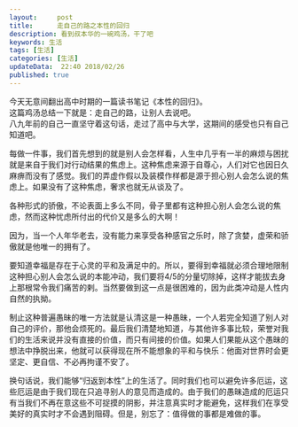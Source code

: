 ```yaml
---   
layout:     post  
title:      走自己的路之本性的回归
description: 看到叔本华的一碗鸡汤，干了吧  
keywords: 生活  
tags: [生活]  
categories: [生活]  
updateData:  22:40 2018/02/26
published: true  
---  
```

  

今天无意间翻出高中时期的一篇读书笔记《本性的回归》。  
这篇鸡汤总结一下就是：走自己的路，让别人去说吧。  
八九年前的自己一直坚守着这句话，走过了高中与大学，这期间的感受也只有自己知道吧。  


每做一件事，我们首先想到的就是别人会怎样看，人生中几乎有一半的麻烦与困扰就是来自于我们对行动结果的焦虑上。这种焦虑来源于自尊心，人们对它也因日久麻痹而没有了感觉。我们的弄虚作假以及装模作样都是源于担心别人会怎么说的焦虑上。如果没有了这种焦虑，奢求也就无从谈及了。   


各种形式的骄傲，不论表面上多么不同，骨子里都有这种担心别人会怎么说的焦虑，然而这种忧虑所付出的代价又是多么的大啊！   


因为，当一个人年华老去，没有能力来享受各种感官之乐时，除了贪婪，虚荣和骄傲就是他唯一的拥有了。   


要知道幸福是存在于心灵的平和及满足中的。所以，要得到幸福就必须合理地限制这种担心别人会怎么说的本能冲动，我们要将4/5的分量切除掉，这样才能拔去身上那根常令我们痛苦的剌。当然要做到这一点是很困难的，因为此类冲动是人性内自然的执拗。   


制止这种普遍愚昧的唯一方法就是认清这是一种愚昧，一个人若完全知道了别人对自己的评价，那他会烦死的。最后我们清楚地知道，与其他许多事比较，荣誉对我们的生活来说并没有直接的价值，而只有间接的价值。如果人们果能从这个愚昧的想法中挣脱出来，他就可以获得现在所不能想象的平和与快乐：他面对世界时会更坚定、更自信、不必再拘谨不安了。   


换句话说，我们能够“归返到本性”上的生活了。同时我们也可以避免许多厄运，这些厄运是由于我们现在只追寻别人的意见而造成的。由于我们的愚昧造成的厄运只有当我们不再在意这些不可捉摸的阴影，并注意真实时才能避免，这样我们在享受美好的真实时才不会遇到阻碍。但是，别忘了：值得做的事都是难做的事。  



  

